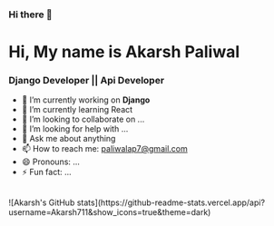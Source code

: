 ### Hi there 👋

<h1> Hi, My name is Akarsh Paliwal</h1>
<h3> Django Developer || Api Developer</h3>

- 🔭 I’m currently working on **Django**
- 🌱 I’m currently learning React
- 👯 I’m looking to collaborate on ...
- 🤔 I’m looking for help with ...
- 💬 Ask me about anything
- 📫 How to reach me: paliwalap7@gmail.com
- 😄 Pronouns: ...
- ⚡ Fun fact: ...
</br>
![Akarsh's GitHub stats](https://github-readme-stats.vercel.app/api?username=Akarsh711&show_icons=true&theme=dark)




